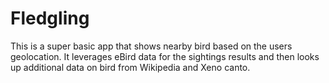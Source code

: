# Fledgling
This is a super basic app that shows nearby bird based on the users geolocation. It leverages eBird data for the sightings results and then looks up additional data on bird from Wikipedia and Xeno canto. 
